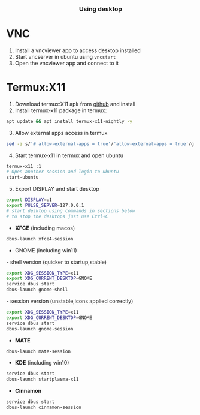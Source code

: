 ### <p align="center"> **Using desktop** </p>

# VNC 
1. Install a vncviewer app to access desktop installed
2. Start vncserver in ubuntu using `vncstart`
3. Open the vncviewer app and connect to it

# Termux:X11
1. Download termux:X11 apk from [github](https://github.com/termux/termux-x11/releases/latest) and install
2. Install termux-x11 package in termux:

```bash
apt update && apt install termux-x11-nightly -y
```

3. Allow external apps access in termux
```bash
sed -i s/'# allow-external-apps = true'/'allow-external-apps = true'/g ~/.termux/termux.properties
```

4. Start termux-x11 in termux and open ubuntu
```bash
termux-x11 :1
# Open another session and login to ubuntu
start-ubuntu
```

5. Export DISPLAY and start desktop
```bash
export DISPLAY=:1
export PULSE_SERVER=127.0.0.1
# start desktop using commands in sections below
# to stop the desktops just use Ctrl+C 
```

- **XFCE** (including macos)
```bash
dbus-launch xfce4-session
```

- GNOME (including win11)
<p> - shell version (quicker to startup,stable) </p>

```bash
export XDG_SESSION_TYPE=x11
export XDG_CURRENT_DESKTOP=GNOME
service dbus start
dbus-launch gnome-shell
```
<p> - session version (unstable,icons applied correctly)</p>

```bash
export XDG_SESSION_TYPE=x11
export XDG_CURRENT_DESKTOP=GNOME
service dbus start
dbus-launch gnome-session
```

- **MATE**
```bash
dbus-launch mate-session
```

- **KDE** (including win10)
```bash
service dbus start
dbus-launch startplasma-x11
```

- **Cinnamon**
```bash
service dbus start
dbus-launch cinnamon-session
```

 
